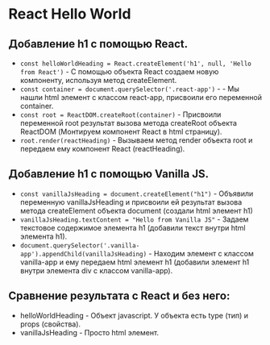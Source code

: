 # React Hello World

## Добавление h1 с помощью React.
- ```const helloWorldHeading = React.createElement('h1', null, 'Hello from React')``` - С помощью объекта React создаем новую компоненту, используя метод createElement.
- ```const container = document.querySelector('.react-app')``` - - Мы нашли html элемент с классом react-app, присвоили его переменной container.
- ```const root = ReactDOM.createRoot(container)``` - Присвоили переменной root результат вызова метода createRoot объекта ReactDOM (Монтируем компонент React в html страницу).
- ```root.render(reactHeading)``` - Вызываем метод render объекта root и передаем ему компонент React (reactHeading).

## Добавление h1 с помощью Vanilla JS.
- ```const vanillaJsHeading = document.createElement("h1")``` - Объявили переменную vanillaJsHeading и присвоили ей результат вызова метода createElement объекта document (создали html элемент h1)
- ```vanillaJsHeading.textContent = "Hello from Vanilla JS"``` - Задаем текстовое содержимое элемента h1 (добавили текст внутри html элемента h1).
- ```document.querySelector('.vanilla-app').appendChild(vanillaJsHeading)``` - Находим элемент с классом vanilla-app и ему передаем html элемент h1 (добавили элемент h1 внутри элемента div с классом vanilla-app).

## Сравнение результата с React и без него:
- helloWorldHeading - Объект javascript. У объекта есть type (тип) и props (свойства).
- vanillaJsHeading - Просто html элемент.